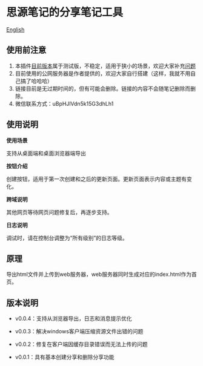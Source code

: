 # 思源笔记的分享笔记工具

[English](./README.md)

## 使用前注意

1. 本插件[目前版本](https://github.com/tengfei-xy/siyuan-plugin-share-system/releases)属于测试版，不稳定，适用于狭小的场景，欢迎大家补充[问题](https://github.com/tengfei-xy/siyuan-plugin-share-system/issues)
2. 目前使用的公网服务器是作者提供的，欢迎大家自行搭建（这样，我就不用自己搞了哈哈哈）
3. 链接目前是无过期时间的，但有可能会删除。链接的内容不会随笔记删除而删除。
4. 微信联系方式：uBpHJlVdn5k15G3dhLh1

## 使用说明

**使用场景**

支持从桌面端和桌面浏览器端导出

**按钮介绍**

创建按钮，适用于第一次创建和之后的更新页面。更新页面表示内容或主题有变化。

**跨域说明**

其他网页等待网页问题修复后，再逐步支持。

**日志说明**

调试时，请在控制台调整为“所有级别”的日志等级。

## 原理

导出html文件并上传到web服务器，web服务器同时生成对应的index.html作为首页。



## 版本说明

- v0.0.4：支持从浏览器导出，日志和消息提示优化

- v0.0.3：解决windows客户端压缩资源文件出错的问题

- v0.0.2：修复在客户端因缓存目录错误而无法上传的问题

- v0.0.1：具有基本创建分享和删除分享功能

